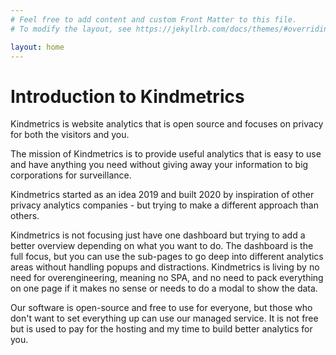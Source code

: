 ```yaml
---
# Feel free to add content and custom Front Matter to this file.
# To modify the layout, see https://jekyllrb.com/docs/themes/#overriding-theme-defaults

layout: home
---
```


# Introduction to Kindmetrics

Kindmetrics is website analytics that is open source and focuses on privacy for both the visitors and you.

The mission of Kindmetrics is to provide useful analytics that is easy to use and have anything you need without giving away your information to big corporations for surveillance.

Kindmetrics started as an idea 2019 and built 2020 by inspiration of other privacy analytics companies - but trying to make a different approach than others.

Kindmetrics is not focusing just have one dashboard but trying to add a better overview depending on what you want to do. The dashboard is the full focus, but you can use the sub-pages to go deep into different analytics areas without handling popups and distractions. Kindmetrics is living by no need for overengineering, meaning no SPA, and no need to pack everything on one page if it makes no sense or needs to do a modal to show the data.

Our software is open-source and free to use for everyone, but those who don't want to set everything up can use our managed service. It is not free but is used to pay for the hosting and my time to build better analytics for you.
